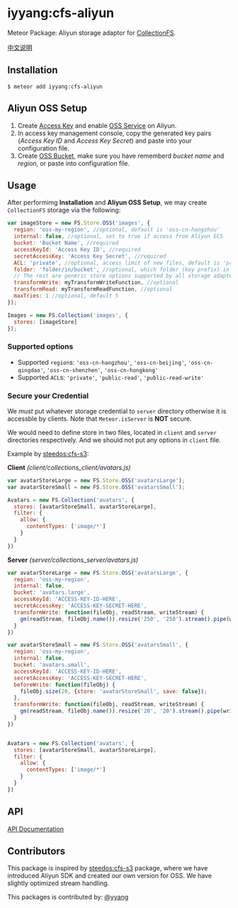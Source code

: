 iyyang:cfs-aliyun
=========================

Meteor Package: Aliyun storage adaptor for [CollectionFS][collection-fs].

[中文说明](README.zh.md)

## Installation

```
$ meteor add iyyang:cfs-aliyun
```

## Aliyun OSS Setup

1. Create [Access Key][access-key] and enable [OSS Service][oss-service] on Aliyun.
2. In access key management console, copy the generated key pairs (*Access Key ID* and *Access Key Secret*) and paste into your configuration file.
3. Create [OSS Bucket][oss-bucket], make sure you have rememberd *bucket name* and *region*, or paste into configuration file.

## Usage

After performimg **Installation** and **Aliyun OSS Setup**, we may create 
`CollectionFS` storage via the following:

```js
var imageStore = new FS.Store.OSS('images', {
  region: 'oss-my-region', //optional, default is 'oss-cn-hangzhou'
  internal: false, //optional, set to true if access from Aliyun ECS
  bucket: 'Bucket Name', //required
  accessKeyId: 'Access Key ID', //required
  secretAccessKey: 'Access Key Secret', //required
  ACL: 'private', //optional, access limit of new files, default is 'private' 
  folder: 'folder/in/bucket', //optional, which folder (key prefix) in the bucket to use 
  // The rest are generic store options supported by all storage adapters
  transformWrite: myTransformWriteFunction, //optional
  transformRead: myTransformReadFunction, //optional
  maxTries: 1 //optional, default 5
});

Images = new FS.Collection('images', {
  stores: [imageStore]
});
```

### Supported options

* Supported `region`s: `'oss-cn-hangzhou'`, `'oss-cn-beijing'`, 
  `'oss-cn-qingdao'`, `'oss-cn-shenzhen'`, `'oss-cn-hongkong'`
* Supported `ACL`s: `'private'`, `'public-read'`, `'public-read-write'`

### Secure your Credential

We *must* put whatever storage credential to `server` directory otherwise it 
is accessble by clients. Note that `Meteor.isServer` is **NOT** secure.

We would need to define store in two files, located in `client` and `server` 
directories respectively. And we should not put any options in `client` file.

Example by [steedos:cfs-s3][cfs-s3]:

**Client** *(client/collections_client/avatars.js)*
```js
var avatarStoreLarge = new FS.Store.OSS('avatarsLarge');
var avatarStoreSmall = new FS.Store.OSS('avatarsSmall');

Avatars = new FS.Collection('avatars', {
  stores: [avatarStoreSmall, avatarStoreLarge],
  filter: {
    allow: {
      contentTypes: ['image/*']
    }
  }
})
```

**Server** *(server/collections_server/avatars.js)*
```js
var avatarStoreLarge = new FS.Store.OSS('avatarsLarge', {
  region: 'oss-my-region',
  internal: false,
  bucket: 'avatars.large',
  accessKeyId: 'ACCESS-KEY-ID-HERE', 
  secretAccessKey: 'ACCESS-KEY-SECRET-HERE',
  transformWrite: function(fileObj, readStream, writeStream) {
    gm(readStream, fileObj.name()).resize('250', '250').stream().pipe(writeStream)
  }
})

var avatarStoreSmall = new FS.Store.OSS('avatarsSmall', {
  region: 'oss-my-region',
  internal: false,
  bucket: 'avatars.small',
  accessKeyId: 'ACCESS-KEY-ID-HERE', 
  secretAccessKey: 'ACCESS-KEY-SECRET-HERE', 
  beforeWrite: function(fileObj) {
    fileObj.size(20, {store: 'avatarStoreSmall', save: false});
  },
  transformWrite: function(fileObj, readStream, writeStream) {
    gm(readStream, fileObj.name()).resize('20', '20').stream().pipe(writeStream)
  }
})


Avatars = new FS.Collection('avatars', {
  stores: [avatarStoreSmall, avatarStoreLarge],
  filter: {
    allow: {
      contentTypes: ['image/*']
    }
  }
})
```

## API

[API Documentation](https://github.com/yyang/cfs-aliyun/blob/master/api.md)

## Contributors

This package is inspired by [steedos:cfs-s3][cfs-s3] package, where we have introduced 
Aliyun SDK and created our own version for OSS. We have slightly optimized
stream handling.

This packages is contributed by: [@yyang][yyang]

[collection-fs]: https://github.com/CollectionFS/Meteor-CollectionFS "CollectionFS"
[access-key]: https://ak-console.aliyun.com/  "Access Key Console"
[oss-service]: http://www.aliyun.com/product/oss/ "OSS Service Introduction"
[oss-bucket]: https://oss.console.aliyun.com/index#/  "OSS Console"
[cfs-s3]: https://github.com/CollectionFS/Meteor-CollectionFS/tree/master/packages/s3 "CollectionFS S3 Storage Adaptor"
[yyang]: https://github.com/yyang "Github - yyang"
